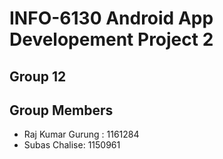 # INFO-6130 Android App Developement Project 2

## Group 12

## Group Members
* Raj Kumar Gurung : 1161284
* Subas Chalise: 1150961
